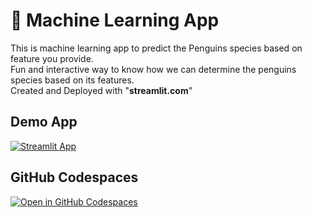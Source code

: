 # 🤖 Machine Learning App

 This is machine learning app to predict the Penguins species based on feature you provide.<br>
 Fun and interactive  way  to know how we can  determine the penguins species based on its features.<br>
 Created and Deployed with "**streamlit.com**"

## Demo App

[![Streamlit App](https://static.streamlit.io/badges/streamlit_badge_black_white.svg)](https://hh-machinelearning.streamlit.app/)

## GitHub Codespaces

[![Open in GitHub Codespaces](https://github.com/codespaces/badge.svg)](https://codespaces.new/streamlit/app-starter-kit?quickstart=1)





